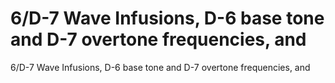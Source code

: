 # 6/D-7 Wave Infusions, D-6 base tone and D-7 overtone frequencies, and

6/D-7 Wave Infusions, D-6 base tone and D-7 overtone frequencies, and